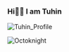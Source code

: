 ### Hi👋🏼 I am Tuhin

<!--
**MaskofDevil/MaskofDevil** is a ✨ _special_ ✨ repository because its `README.md` (this file) appears on your GitHub profile.

Here are some ideas to get you started:

- 🔭 I’m currently working on ...
- 🌱 I’m currently learning ...
- 👯 I’m looking to collaborate on ...
- 🤔 I’m looking for help with ...
- 💬 Ask me about ...
- 📫 How to reach me: ...
- 😄 Pronouns: ...
- ⚡ Fun fact: ...
-->
![Tuhin_Profile](https://user-images.githubusercontent.com/66861616/134353949-cf8ef8d0-ba22-47fe-877d-e73c7991729a.png)

![Octoknight](https://user-images.githubusercontent.com/66861616/134351048-0e8eb4e7-9723-420a-a362-b5ceadf880bd.gif)
